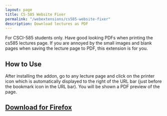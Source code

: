 ```yaml
---
layout: page
title: CS-585 Website Fixer
permalink: "/webextensions/cs585-website-fixer"
description: Download lectures as PDF
---
```


For CSCI-585 students only. Have good looking PDFs when printing the cs585 lectures page.
If you are annoyed by the small images and blank pages when saving the lecture page to PDF, this extension is for you.

## How to Use
After installing the addon, go to any lecture page and click on the printer icon which is automatically displayed to the right of the URL bar (just before the bookmark icon in the URL bar). You will be shown a PDF preview of the page.

## [Download for Firefox](/xpi/cs585_website_fixer-1.0.2-fx.xpi)
